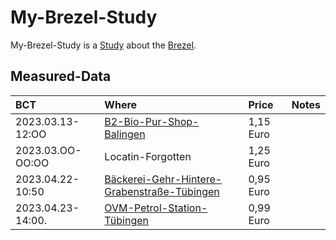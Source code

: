 # My-Brezel-Study

My-Brezel-Study is a [Study](640001.md) about the [Brezel](203410001.md).

## Measured-Data

| BCT                | Where                                    | Price                      | Notes                      |
|:-------------------|:-----------------------------------------|:---------------------------|:---------------------------|
| 2023.03.13-12:OO   | [B2-Bio-Pur-Shop-Balingen](302000002.md) | 1,15 Euro                  |                            |
| 2023.03.OO-OO:OO   | Locatin-Forgotten                        | 1,25 Euro                  |                            |          
| 2023.04.22-10:50   | [Bäckerei-Gehr-Hintere-Grabenstraße-Tübingen](2010010.md) | 0,95 Euro |                            |
| 2023.04.23-14:00.  | [OVM-Petrol-Station-Tübingen](2010009.md) | 0,99 Euro                 |                            |

